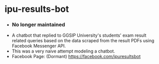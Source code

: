 # ipu-results-bot
- ### No longer maintained
- A chatbot that replied to GGSIP University's students' exam result related queries based on the data scraped from the result PDFs using Facebook Messenger API.
- This was a very naive attempt modeling a chatbot.
- Facebook Page: (Dormant) https://facebook.com/ipuresultsbot
